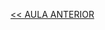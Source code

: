 [<< AULA ANTERIOR](https://github.com/pvreboucas/integracao-continua-ci/blob/aula-05/aulas/4-Sobre%20DevOps.md)

